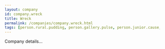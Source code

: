 ```yaml
---
layout: company
id: company.wreck
title: Wreck
permalink: /companies/company.wreck.html
tags: [person.rural.pudding, person.gallery.pulse, person.junior.cause, person.make.acid, person.dignity.predict, person.soldier.lend, person.direct.better, person.police.term]
---
```


Company details...
